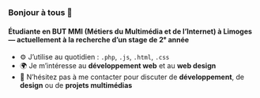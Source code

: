 ### Bonjour à tous 👋

#### Étudiante en BUT MMI (Métiers du Multimédia et de l’Internet) à Limoges — actuellement à la recherche d’un stage de 2ᵉ année

- ⚙️ J’utilise au quotidien : `.php`, `.js`, `.html`, `.css`
- 🌍 Je m’intéresse au **développement web** et au **web design**
- 💬 N’hésitez pas à me contacter pour discuter de **développement**, de **design** ou de **projets multimédias**

